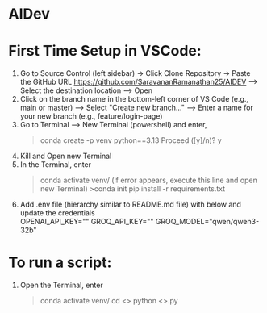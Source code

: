 # AIDev
First Time Setup in VSCode:
===========================
1. Go to Source Control (left sidebar) → Click Clone Repository → Paste the GitHub URL https://github.com/SaravananRamanathan25/AIDEV --> Select the destination location --> Open
2. Click on the branch name in the bottom-left corner of VS Code (e.g., main or master) --> Select "Create new branch..." --> Enter a name for your new branch (e.g., feature/login-page)
3. Go to Terminal --> New Terminal (powershell) and enter,
    >conda create -p venv python==3.13
    Proceed ([y]/n)? y
4. Kill and Open new Terminal
5. In the Terminal, enter
    >conda activate venv/
    (if error appears, execute this line and open new Terminal) >conda init
    >pip install -r requirements.txt
6. Add .env file (hierarchy similar to README.md file) with below and update the credentials			
OPENAI_API_KEY=""
GROQ_API_KEY=""
GROQ_MODEL="qwen/qwen3-32b"

To run a script:
================
1. Open the Terminal, enter
    >conda activate venv/
    >cd <<path where the python file exists>>
    >python <<name of the fil>>.py
    